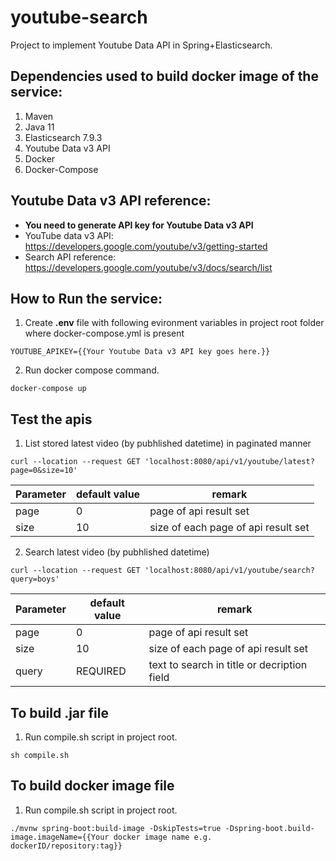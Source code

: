 # youtube-search
Project to implement Youtube Data API in Spring+Elasticsearch.

## Dependencies used to build docker image of the service:
1. Maven
2. Java 11
3. Elasticsearch 7.9.3
4. Youtube Data v3 API
5. Docker
6. Docker-Compose

## Youtube Data v3 API reference:
- **You need to generate API key for Youtube Data v3 API**
- YouTube data v3 API: https://developers.google.com/youtube/v3/getting-started
- Search API reference: https://developers.google.com/youtube/v3/docs/search/list

## How to Run the service:

1. Create **.env** file with following evironment variables in project root folder where docker-compose.yml is present
```
YOUTUBE_APIKEY={{Your Youtube Data v3 API key goes here.}}
```
2. Run docker compose command.
```
docker-compose up
```
## Test the apis

1. List stored latest video (by pubhlished datetime) in paginated manner
```
curl --location --request GET 'localhost:8080/api/v1/youtube/latest?page=0&size=10'
```
Parameter	|default value  |	remark
----------|---------------|-------------------------------------
page	    |	     0        | page of api result set
size	    |      10       |	size of each page of api result set

2. Search latest video (by pubhlished datetime)
```
curl --location --request GET 'localhost:8080/api/v1/youtube/search?query=boys'
```
Parameter	|default value  |	remark
----------|---------------|---------------------------------------------
page	    |	     0        | page of api result set
size	    |      10       |	size of each page of api result set
query     |     REQUIRED  | text to search in title or decription field

## To build .jar file
1. Run compile.sh script in project root.
```
sh compile.sh
```
## To build docker image file
1. Run compile.sh script in project root.
```
./mvnw spring-boot:build-image -DskipTests=true -Dspring-boot.build-image.imageName={{Your docker image name e.g. dockerID/repository:tag}}
```

